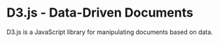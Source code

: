 # D3.js - Data-Driven Documents

D3.js is a JavaScript library for manipulating documents based on data.